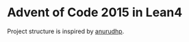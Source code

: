 # Advent of Code 2015 in Lean4

Project structure is inspired by
[anurudhp](https://github.com/anurudhp/aoc2022).

